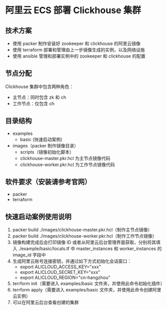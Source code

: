 
# 阿里云 ECS 部署 Clickhouse 集群

## 技术方案

- 使用 packer 制作安装好 zookeeper 和 clickhouse 的阿里云镜像
- 使用 terraform 部署和管理由上一步镜像生成的实例，以及网络设施
- 使用 ansible 管理和部署实例中的 zookeeper 和 clickhouse 的配置

## 节点分配

Clickhouse 集群中包含两种角色：
- 主节点：同时包含 zk 和 ch
- 工作节点：仅包含 ch

## 目录结构
- examples
  - basic (快速启动案例)
- images（packer 制作镜像目录）
  - scripts（镜像初始化脚本）
  - clickhouse-master.pkr.hcl 为主节点镜像代码
  - clickhouse-worker.pkr.hcl 为工作节点镜像代码

## 软件要求（安装请参考官网）

- packer
- terraform

## 快速启动案例使用说明

1. packer build ./images/clickhouse-master.pkr.hcl（制作主节点镜像）
2. packer build ./images/clickhouse-worker.pkr.hcl（制作工作节点镜像）
3. 镜像构建完成后会打印镜像 ID 或者从阿里云后台管理界面获取，分别将其填入 ./example/basic/locals.tf 中 master_instances 和 worker_instances 的 image_id 字段中
4. 生成阿里云账号连接密钥，并通过如下方式初始化会话窗口：
    - export ALICLOUD_ACCESS_KEY="xxx"
    - export ALICLOUD_SECRET_KEY="xxx"
    - export ALICLOUD_REGION="cn-hangzhou"
5. terrform init（需要进入 examples/basic 文件夹，并使用此命令初始化插件）
6. terrform apply（需要进入 examples/basic 文件夹，并使用此命令创建阿里云实例）
7. 可以在阿里云后台查看创建的集群

